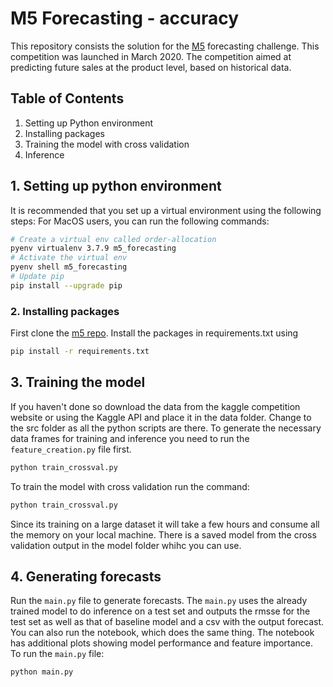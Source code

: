 # M5 Forecasting - accuracy

This repository consists the solution for the [M5](https://www.kaggle.com/c/m5-forecasting-accuracy) forecasting challenge. This competition was launched in March 2020. The competition aimed at predicting future sales at the product level, based on historical data.

## Table of Contents

1. Setting up Python environment
2. Installing packages
3. Training the model with cross validation
4. Inference

## 1. Setting up python environment
It is recommended that you set up a virtual environment using the following steps:
For MacOS users, you can run the following commands:
```bash
# Create a virtual env called order-allocation
pyenv virtualenv 3.7.9 m5_forecasting
# Activate the virtual env
pyenv shell m5_forecasting
# Update pip
pip install --upgrade pip
```
### 2. Installing packages
First clone the [m5 repo](https://github.com/ingka-group-digital/framtid-fulfilment/).
Install the packages in requirements.txt using
```bash
pip install -r requirements.txt
```

## 3. Training the model
If you haven't done so download the data from the kaggle competition website or using the Kaggle API and place it in the data folder. Change to the src folder as all the python scripts are there. To generate the necessary data frames for training and inference you need to run the `feature_creation.py` file first. 
```bash
python train_crossval.py
```
To train the model with cross validation run the command:
```bash
python train_crossval.py
```
Since its training on a large dataset it will take a few hours and consume all the memory on your local machine. There is a saved model from the cross validation output in the model folder whihc you can use.

## 4. Generating forecasts
Run the `main.py` file to generate forecasts. The `main.py` uses the already trained model to do inference on a test set and outputs the rmsse for the test set as well as that of baseline model and a csv with the output forecast. You can also run the notebook, which does the same thing. The notebook has additional plots showing model performance and feature importance.
To run the `main.py` file:
```bash
python main.py
```


